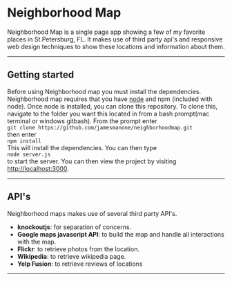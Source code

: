 # Neighborhood Map

Neighborhood Map is a single page app showing a few of my favorite places in St.Petersburg, FL. It makes use of third party api's and responsive web design techniques to show these locations and information about them.
___

## Getting started

Before using Neighborhood map you must install the dependencies. Neighborhood map requires that you have [node](https://nodejs.org/en/download/) and npm (included with node). Once node is installed, you can clone this repository. To clone this, navigate to the folder you want this located in from a bash prompt(mac terminal or windows gitbash). From the prompt enter  
`git clone https://github.com/jamesmanone/neighborhoodmap.git`  
then enter  
`npm install`  
This will install the dependencies. You can then type  
`node server.js`  
to start the server. You can then view the project by visiting [http://localhost:3000](http://localhost:3000).
___

## API's
Neighborhood maps makes use of several third party API's.
*   **knockoutjs**: for separation of concerns.
*   **Google maps javascript API**: to build the map and handle all interactions with the map.
*   **Flickr**: to retrieve photos from the location.
*   **Wikipedia**: to retrieve wikipedia page.
*   **Yelp Fusion**: to retrieve reviews of locations
___

##
